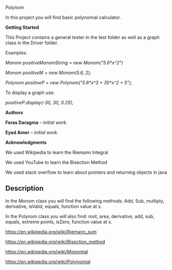 *Polynom*

In this project you will find basic polynomial calculator.

**Getting Started**

This Project contains a general tester in the test folder as well as a graph
class in the Driver folder.

Examples:

*Monom positiveMonomString = new Monom("5.6\*x\^2")*

*Monom positiveM = new Monom(5.6, 2);*

*Polynom positiveP = new Polynom("5.6\*x\^3 + 35\*x\^2 + 5");*

To display a graph use:

*positiveP.display(-30, 30, 0.25);*

**Authors**

**Feras Daragma** – *initial work*.

**Eyad Amer** – *initial work.*

**Acknowledgments**

We used Wikipedia to learn the Riemann Integral

We used YouTube to learn the Bisection Method

We used stack overflow to learn about pointers and returning objects in java

Description
-----------

In the Monom class you will find the following methods: Add, Sub, multiply,
derivative, isValid, equals, function value at x.

In the Polynom class you will also find: root, area, derivative, add, sub,
equals, extreme points, isZero, function value at x.

<https://en.wikipedia.org/wiki/Riemann_sum>

<https://en.wikipedia.org/wiki/Bisection_method>

<https://en.wikipedia.org/wiki/Monomial>

https://en.wikipedia.org/wiki/Polynomial
